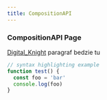 ```yaml
---
title: CompositionAPI
---
```


<div class="text-center">
  <!-- You can use Vue components inside markdown -->
  <div class="text-4xl -mb-6 m-auto" />
  <h3 class='p-8 text-green-500'>CompositionAPI Page</h3>
</div>

[Digital_Knight](https://github.com) paragraf bedzie tu 


```js
// syntax highlighting example
function test() {
  const foo = 'bar'
  console.log(foo)
}
```


<div>
  <TheWelcome />
</div>
